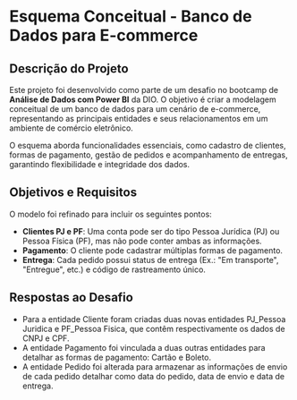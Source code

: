 # Esquema Conceitual - Banco de Dados para E-commerce

## Descrição do Projeto

Este projeto foi desenvolvido como parte de um desafio no bootcamp de **Análise de Dados com Power BI** da DIO. O objetivo é criar a modelagem conceitual de um banco de dados para um cenário de e-commerce, representando as principais entidades e seus relacionamentos em um ambiente de comércio eletrônico. 

O esquema aborda funcionalidades essenciais, como cadastro de clientes, formas de pagamento, gestão de pedidos e acompanhamento de entregas, garantindo flexibilidade e integridade dos dados.

## Objetivos e Requisitos

O modelo foi refinado para incluir os seguintes pontos:

- **Clientes PJ e PF**: Uma conta pode ser do tipo Pessoa Jurídica (PJ) ou Pessoa Física (PF), mas não pode conter ambas as informações.
- **Pagamento**: O cliente pode cadastrar múltiplas formas de pagamento.
- **Entrega**: Cada pedido possui status de entrega (Ex.: "Em transporte", "Entregue", etc.) e código de rastreamento único.

## Respostas ao Desafio

- Para a entidade Cliente foram criadas duas novas entidades PJ_Pessoa Juridica e PF_Pessoa Fisica, que contêm respectivamente os dados de CNPJ e CPF.
- A entidade Pagamento foi vinculada a duas outras entidades para detalhar as formas de pagamento: Cartão e Boleto.
- A entidade Pedido foi alterada para armazenar as informações de envio de cada pedido detalhar como data do pedido, data de envio e data de entrega.
